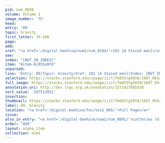 ```yaml
---
pid: num_0090
volume: Volume 2
image_number: '75'
head:
entry: '89'
topic: Gravity
first_letter: 76-100
page:
add:
xref: "<a href='/digital-beehive/num1/num_0104/'>101 [A Staied man]</a>"
see:
index: "[NOT_IN_INDEX]"
item: "#item-0c855a9fd"
unparsed:
line: 'Entry: 89|Topic: Gravity|Xref: 101 [A Staied man]|Index: [NOT_IN_INDEX]|#item-0c855a9fd'
selection: https://stacks.stanford.edu/image/iiif/fm855tg5659/1607_0542/287,3951,3048,316/full/0/default.jpg
full_image: https://stacks.stanford.edu/image/iiif/fm855tg5659/1607_0542/full/full/0/default.jpg
annotation_uri: http://dev.llgc.org.uk/annotation/1571427885310
sort_value: '207513951'
insertion:
thumbnail: https://stacks.stanford.edu/image/iiif/fm855tg5659/1607_0542/287,3951,600,180/250,/0/default.jpg
label: 89. Gravity
location: "<a href='/digital-beehive/toc/toc2_065/'>Full Page</a>"
issue:
also_in_entry: "<a href='/digital-beehive/num1/num_0091/'>Lotteries (Gl√ºckshafen)</a>"
order: '089'
layout: alpha_item
collection: num1
---
```

